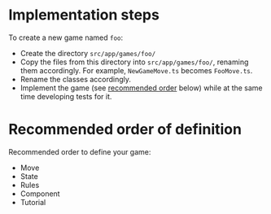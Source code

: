 # Implementation steps
To create a new game named `foo`:

  - Create the directory `src/app/games/foo/`
  - Copy the files from this directory into `src/app/games/foo/`, renaming them accordingly. For example, `NewGameMove.ts` becomes `FooMove.ts`.
  - Rename the classes accordingly.
  - Implement the game (see [recommended order](#recommended-order-of-definition) below)
    while at the same time developing tests for it.


# Recommended order of definition
Recommended order to define your game:

  - Move
  - State
  - Rules
  - Component
  - Tutorial
